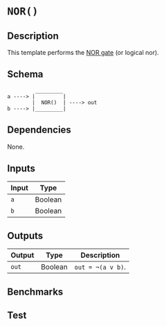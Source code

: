 # `NOR()`

## Description

This template performs the [NOR gate](https://en.wikipedia.org/wiki/NOR_gate) (or logical nor). 
<!-- Output true if and only if both inputs are false -->

## Schema

```
         _________     
a ----> |         |
        |  NOR()  | ----> out
b ----> |_________|     
```

## Dependencies

None.

## Inputs

| Input  | Type    |
| -----  | -----   | 
| `a`    | Boolean |
| `b`    | Boolean |

## Outputs

| Output  | Type     | Description               |
| ------  | ------   | ----------      | 
| `out`   | Boolean  | `out = ¬(a v b)`. |

## Benchmarks 

## Test